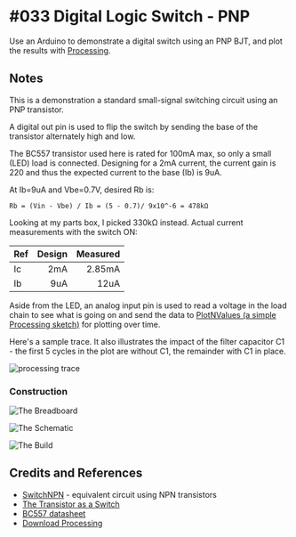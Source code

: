 # #033 Digital Logic Switch - PNP

Use an Arduino to demonstrate a digital switch using an PNP BJT, and plot the results with [Processing](https://www.processing.org).


## Notes

This is a demonstration a standard small-signal switching circuit using an PNP transistor.

A digital out pin is used to flip the switch by sending the base of the transistor alternately high and low.

The BC557 transistor used here is rated for 100mA max, so only a small (LED) load is connected.
Designing for a 2mA current, the current gain is 220 and thus the expected current to the base (Ib) is 9uA.

At Ib=9uA and Vbe=0.7V, desired Rb is:

    Rb = (Vin - Vbe) / Ib = (5 - 0.7)/ 9x10^-6 = 478kΩ

Looking at my parts box, I picked 330kΩ instead. Actual current measurements with the switch ON:

| Ref | Design | Measured |
|-----|-------:|---------:|
| Ic  | 2mA    | 2.85mA   |
| Ib  | 9uA    | 12uA     |


Aside from the LED, an analog input pin is used to read a voltage in the load chain to see what is going on and send the data to [PlotNValues (a simple Processing sketch)](../../processing/PlotNValues) for plotting over time.

Here's a sample trace. It also illustrates the impact of the filter capacitor C1 - the first 5 cycles in the plot are without C1, the remainder with C1 in place.

![processing trace](./assets/processing_trace.png?raw=true)


### Construction

![The Breadboard](./assets/SwitchPNP_bb.jpg?raw=true)

![The Schematic](./assets/SwitchPNP_schematic.jpg?raw=true)

![The Build](./assets/SwitchPNP_build.jpg?raw=true)


## Credits and References
* [SwitchNPN](../SwitchNPN) - equivalent circuit using NPN transistors
* [The Transistor as a Switch](http://www.electronics-tutorials.ws/transistor/tran_4.html)
* [BC557 datasheet](https://www.futurlec.com/Transistors/BC557.shtml)
* [Download Processing](https://www.processing.org/download/)
